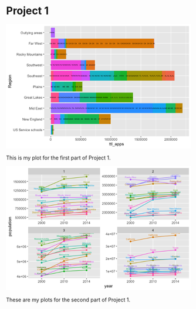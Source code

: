 # Project 1

![](Rplot07.png)

This is my plot for the first part of Project 1.

![](Rplot06.png)

These are my plots for the second part of Project 1.
